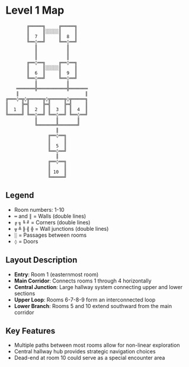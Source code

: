 # Level 1 Map

```
        ╔═════╗     ╔═════╗
        ║     ║░░░░░║     ║
        ║  7  ║     ║  8  ║
        ╚══◊══╝     ╚══◊══╝
           ║           ║
           ║           ║
           ║           ║
        ╔══◊══╗     ╔══◊══╗
        ║     ║░░░░░║     ║
        ║  6  ║     ║  9  ║
        ╚══◊══╝     ╚══◊══╝
           ║           ║
    ═══════╬═══════════╬═══════
    ║                         ║
╔═══◊═╦◊╦═════╦◊╦═════╦◊╦═════╗
║     ╠═╣     ╠═╣     ╠═╣     ║
║  1  ║ ║  2  ║ ║  3  ║ ║  4  ║
╚═════╝ ╚══◊══╝ ╚══◊══╝ ╚══◊══╝
           ║       ║       ║
           ╚═══════╩═══════╝
                   ║
                ╔══◊══╗
                ║     ║
                ║  5  ║
                ╚══◊══╝
                   ║
                ╔══◊══╗
                ║     ║
                ║ 10  ║
                ╚═════╝
```

## Legend
- Room numbers: 1-10
- `═` and `║` = Walls (double lines)
- `╔` `╗` `╚` `╝` = Corners (double lines)
- `╦` `╩` `╠` `╣` `╬` = Wall junctions (double lines)
- `░` = Passages between rooms
- `◊` = Doors

## Layout Description
- **Entry**: Room 1 (easternmost room)
- **Main Corridor**: Connects rooms 1 through 4 horizontally
- **Central Junction**: Large hallway system connecting upper and lower sections
- **Upper Loop**: Rooms 6-7-8-9 form an interconnected loop
- **Lower Branch**: Rooms 5 and 10 extend southward from the main corridor

## Key Features
- Multiple paths between most rooms allow for non-linear exploration
- Central hallway hub provides strategic navigation choices
- Dead-end at room 10 could serve as a special encounter area
